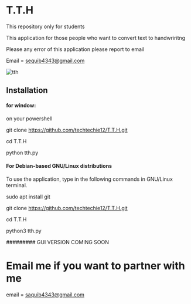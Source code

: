 # T.T.H
This repository only for students


This application for those people who want to convert text to handwriritng

Please any error of this application please report to email

Email = sequib4343@gmail.com


   ![tth](https://user-images.githubusercontent.com/84700978/154790601-3e3de696-b15c-4521-9ed6-88be61f6296b.JPG)
   
   
## Installation

#### for window:

on your powershell

git clone https://github.com/techtechie12/T.T.H.git

cd T.T.H

python tth.py

#### For Debian-based GNU/Linux distributions

To use the application, type in the following commands in GNU/Linux terminal.

sudo apt install git

git clone https://github.com/techtechie12/T.T.H.git

cd T.T.H

python3 tth.py



 

######### GUI VERSION COMING SOON

# Email me if you want to partner with me

email = saquib4343@gmail.com

  
   
